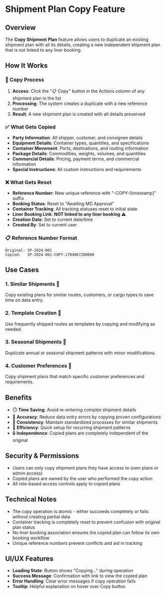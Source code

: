 # Shipment Plan Copy Feature

## Overview
The **Copy Shipment Plan** feature allows users to duplicate an existing shipment plan with all its details, creating a new independent shipment plan that is not linked to any liner booking.

## How It Works

### 🔄 Copy Process
1. **Access**: Click the "📋 Copy" button in the Actions column of any shipment plan in the list
2. **Processing**: The system creates a duplicate with a new reference number
3. **Result**: A new shipment plan is created with all details preserved

### ✅ What Gets Copied
- **Party Information**: All shipper, customer, and consignee details
- **Equipment Details**: Container types, quantities, and specifications
- **Container Movement**: Ports, destinations, and routing information
- **Package Details**: Commodities, weights, volumes, and quantities
- **Commercial Details**: Pricing, payment terms, and commercial information
- **Special Instructions**: All custom instructions and requirements

### ❌ What Gets Reset
- **Reference Number**: New unique reference with "-COPY-[timestamp]" suffix
- **Booking Status**: Reset to "Awaiting MD Approval"
- **Container Tracking**: All tracking statuses reset to initial state
- **Liner Booking Link**: **NOT linked to any liner booking** ⚠️
- **Creation Date**: Set to current date/time
- **Created By**: Set to current user

### 📋 Reference Number Format
```
Original: SP-2024-001
Copied:   SP-2024-001-COPY-1704067200000
```

## Use Cases

### 1. **Similar Shipments** 🚢
Copy existing plans for similar routes, customers, or cargo types to save time on data entry.

### 2. **Template Creation** 📝
Use frequently shipped routes as templates by copying and modifying as needed.

### 3. **Seasonal Shipments** 📅
Duplicate annual or seasonal shipment patterns with minor modifications.

### 4. **Customer Preferences** 👥
Copy shipment plans that match specific customer preferences and requirements.

## Benefits

- ⏱️ **Time Saving**: Avoid re-entering complex shipment details
- 🎯 **Accuracy**: Reduce data entry errors by copying proven configurations
- 🔄 **Consistency**: Maintain standardized processes for similar shipments
- 🚀 **Efficiency**: Quick setup for recurring shipment patterns
- 🔒 **Independence**: Copied plans are completely independent of the original

## Security & Permissions

- Users can only copy shipment plans they have access to (own plans or admin access)
- Copied plans are owned by the user who performed the copy action
- All role-based access controls apply to copied plans

## Technical Notes

- The copy operation is atomic - either succeeds completely or fails without creating partial data
- Container tracking is completely reset to prevent confusion with original plan status
- No liner booking association ensures the copied plan can follow its own booking workflow
- Unique reference numbers prevent conflicts and aid in tracking

## UI/UX Features

- **Loading State**: Button shows "Copying..." during operation
- **Success Message**: Confirmation with link to view the copied plan
- **Error Handling**: Clear error messages if copy operation fails
- **Tooltip**: Helpful explanation on hover over Copy button
